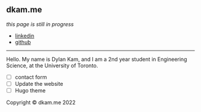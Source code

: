 ## dkam.me

*this page is still in progress*

- [linkedin](https://www.linkedin.com/in/dylan-kam-9a4265225/)
- [github](https://github.com/dylan-kam)
___
Hello. My name is Dylan Kam, and I am a 2nd year student in Engineering Science, at the University of Toronto. 


- [ ] contact form
- [ ] Update the website
- [ ] Hugo theme

Copyright © dkam.me 2022
